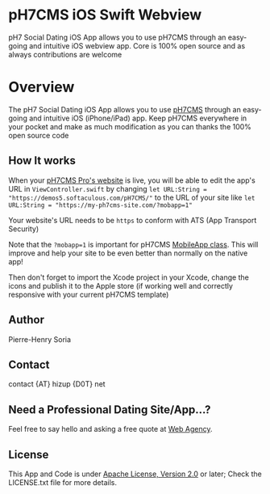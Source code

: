 # pH7CMS iOS Swift Webview

pH7 Social Dating iOS App allows you to use pH7CMS through an easy-going and intuitive iOS webview app. Core is 100% open source and as always contributions are welcome


# Overview

The pH7 Social Dating iOS App allows you to use [pH7CMS](http://ph7cms.com) through an easy-going and intuitive iOS (iPhone/iPad) app. Keep pH7CMS everywhere in your pocket and make as much modification as you can thanks the 100% open source code


## How It works

 When your [pH7CMS Pro's website](http://ph7cms.com/pro) is live, you will be able to edit the app's URL in `ViewController.swift` by changing `let URL:String = "https://demos5.softaculous.com/pH7CMS/"` to the URL of your site like `let URL:String = "https://my-ph7cms-site.com/?mobapp=1"`

Your website's URL needs to be `https` to conform with ATS (App Transport Security)


Note that the `?mobapp=1` is important for pH7CMS [MobileApp class](https://github.com/pH7Software/pH7-Social-Dating-CMS/blob/master/_protected/framework/Mobile/MobApp.class.php#L20). This will improve and help your site to be even better than normally on the native app!

Then don't forget to import the Xcode project in your Xcode, change the icons and publish it to the Apple store (if working well and correctly responsive with your current pH7CMS template)


## Author

Pierre-Henry Soria


## Contact

contact {AT} hizup {D0T} net


## Need a Professional Dating Site/App...?

Feel free to say hello and asking a free quote at [Web Agency](http://hizup.uk).


## License

This App and Code is under [Apache License, Version 2.0](http://www.apache.org/licenses/LICENSE-2.0.txt) or later; Check the LICENSE.txt file for more details.

